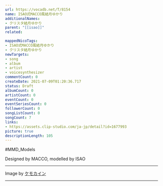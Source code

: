 ```yaml
---
url: https://vocadb.net/T/8154
name: ISAO式MACCO風結月ゆかり
additionalNames: 
- クリスタ結月ゆかり
parent: "[[isao]]"
related:

mappedNicoTags:
- ISAO式MACCO風結月ゆかり
- クリスタ結月ゆかり
newTargets:
- song
- album
- artist
- voicesynthesizer
commentCount: 0
createDate: 2021-07-09T01:20:36.717
status: Draft
albumCount: 0
artistCount: 0
eventCount: 0
eventSeriesCount: 0
followerCount: 0
songListCount: 0
songCount: 7
links: 
- https://assets.clip-studio.com/ja-jp/detail?id=1677993
picture: true
descriptionLength: 105
---
```


#MMD_Models

Designed by MACCO, modelled by ISAO
___
Image by [ケモカイン](https://seiga.nicovideo.jp/user/illust/14968420)

---

